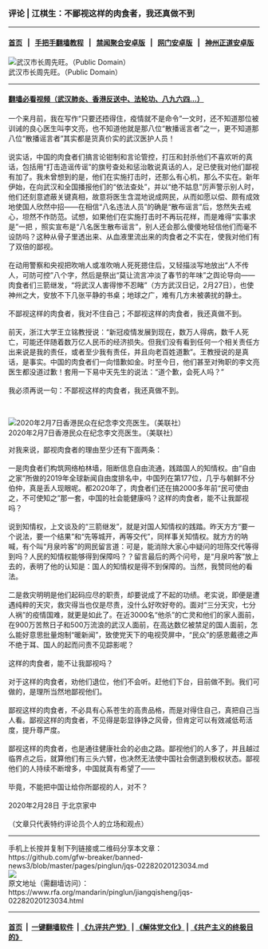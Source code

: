 ### 评论 | 江棋生：不鄙视这样的肉食者，我还真做不到
------------------------

#### [首页](https://github.com/gfw-breaker/banned-news3/blob/master/README.md) &nbsp;&nbsp;|&nbsp;&nbsp; [手把手翻墙教程](https://github.com/gfw-breaker/guides/wiki) &nbsp;&nbsp;|&nbsp;&nbsp; [禁闻聚合安卓版](https://github.com/gfw-breaker/bn-android) &nbsp;&nbsp;|&nbsp;&nbsp; [网门安卓版](https://github.com/oGate2/oGate) &nbsp;&nbsp;|&nbsp;&nbsp; [神州正道安卓版](https://github.com/SzzdOgate/update) 



<div id="headerimg">
 <img alt="武汉市长周先旺。（Public Domain）" src="https://www.rfa.org/mandarin/zhuanlan/yehuazhongnanhai/gx-02142020133633.html/wuhanshizhang.jpg/@@images/b751b379-006f-4507-93d8-faf7f01c7a3b.jpeg" title="武汉市长周先旺。（Public Domain）"/>
 <div id="headerimgcontents">
  <div id="headerimgcaption">
   <span>
    武汉市长周先旺。（Public Domain）
   </span>
   <!-- zoomattribute -->
  </div>
  <!-- headerimgcaption -->
 </div>
 <!-- headerimagecontents -->
</div>

<hr/>


#### [翻墙必看视频（武汉肺炎、香港反送中、法轮功、八九六四...）](https://github.com/gfw-breaker/banned-news3/blob/master/pages/link3.md)

<div id="storytext">
 <div>
  <div class="slot_header">
  </div>
 </div>
 <p>
  一个来月前，我在写作“只要还捂得住，疫情就不是命令”一文时，还不知道那位被训诫的良心医生叫李文亮，也不知道他就是那八位“散播谣言者”之一，更不知道那八位“散播谣言者”其实都是货真价实的武汉医护人员！
  <br/>
  <br/>
  说实话，中国的肉食者们搞言论钳制和言论管控，打压和封杀他们不喜欢听的真话，包括用“打击造谣传谣”的旗号查处和惩治敢说真话的人，足已使我对他们鄙视有加了。我未曾想到的是，他们在实施打击时，还那么有心机，那么不实在。新年伊始，在向武汉和全国播报他们的“依法查处”，并以“绝不姑息”厉声警示别人时，他们还刻意遮蔽关键真相，故意将医生含混地说成网民，从而如愿以偿、颇有成效地使国人欣然中招——在相信“八名违法人员”的确是“散布谣言”后，悠然失去戒心，坦然不作防范。试想，如果他们在实施打击时不再玩花样，而是难得“实事求是”一把 ，照实宣布是“八名医生散布谣言”，别人还会那么傻傻地轻信他们而毫不设防吗？这种从骨子里透出来、从血液里流出来的肉食者之不实在，使我对他们有了双倍的鄙视。
  <br/>
  <br/>
  在动用警察和央视把吹哨人或准吹哨人死死摁住后，又轻描淡写地放出“人不传人，可防可控”八个字，然后是祭出“莫让流言冲淡了春节的年味”之舆论导向——肉食者们三箭继发，“将武汉人害得惨不忍睹”（方方武汉日记，2月27日），也使神州之大，安放不下几张平静的书桌；地球之广，难有几方未被袭扰的静土。
  <br/>
  <br/>
  不鄙视这样的肉食者，我对不住自己；不鄙视这样的肉食者，我还真做不到。
  <br/>
  <br/>
  前天，浙江大学王立铭教授说：“新冠疫情发展到现在，数万人得病，数千人死亡，可能还伴随着数万亿人民币的经济损失。但我们没有看到任何一个相关责任方出来说是我的责任，或者至少我有责任，并且向老百姓道歉”。王教授说的是真话，是事实。中国的肉食者们一向惜歉如金。时至今日，他们甚至对殉职的李文亮医生都没道过歉！套用一下易中天先生的说法：“道个歉，会死人吗？”
  <br/>
  <br/>
  我必须再说一句：不鄙视这样的肉食者，我还真做不到。
 </p>
 <p>
  <br/>
  <div class="image-inline captioned" style="width:1628px;">
   <div style="width:1628px;">
    <img alt="2020年2月7日香港民众在纪念李文亮医生。（美联社）" src="https://www.rfa.org/mandarin/zhuanlan/fuyouluntan/women-02142020115809.html/AP_20038455103294.jpg" title="2020年2月7日香港民众在纪念李文亮医生。（美联社）"/>
   </div>
   <div class="image-caption">
    <span style="width:1628px;">
     2020年2月7日香港民众在纪念李文亮医生。（美联社）
    </span>
    <span class="copyright">
    </span>
   </div>
  </div>
 </p>
 <p>
  对我来说，鄙视肉食者的理由至少还有下面两条：
  <br/>
  <br/>
  一是肉食者们构筑网络柏林墙，阻断信息自由流通，践踏国人的知情权。由“自由之家”所做的2019年全球新闻自由度排名中，中国列在第177位，几乎与朝鲜不分伯仲，真是丢人现眼呢。都2020年了，肉食者们还在搞2000多年前“民可使由之，不可使知之”那一套，中国的社会能健康吗？这样的肉食者，能不让我鄙视吗？
  <br/>
  <br/>
  说到知情权，上文谈及的“三箭继发”，就是对国人知情权的践踏。昨天方方“要一个说法，要一个结果”和“先等城开，再等交代”，同样事关知情权。就方方的呐喊，有个叫“月泉吟客”的网民留言道：可是，能消除大家心中疑问的坦陈交代等得到吗？人民的知情权能够得到保障吗？？留言最后的两个问号，是“月泉吟客”放上去的，表明了他的认知是：国人的知情权是得不到保障的。当然，我赞同他的看法。
  <br/>
  <br/>
  二是救灾明明是他们起码应尽的职责，却要说成了不起的功绩。老实说，即便是遭遇纯粹的天灾，救灾得当也仅是尽责，没什么好吹好夸的。面对“三分天灾，七分人祸”的疫情国难，就更是如此了。在近3000名“他杀”的亡灵和他们的家人面前，在900万苦熬日子和500万流浪的武汉人面前，在高达数亿被禁足的国人面前，怎么能好意思批量炮制“暖新闻”，致使党天下的电视荧屏中，“民众”的感恩戴德之声不绝于耳、国人的起而问责不见踪影呢？
  <br/>
  <br/>
  这样的肉食者，能不让我鄙视吗？
  <br/>
  <br/>
  对于这样的肉食者，劝他们退位，他们不会听。赶他们下台，目前做不到。我们可做的，是理所当然地鄙视他们。
  <br/>
  <br/>
  鄙视这样的肉食者，不必具有心系苍生的高贵品格，而是对得住自己，真把自己当人看。鄙视这样的肉食者，不见得是彰显铮铮之风骨，但肯定可以有效减低苟活度，提升尊严度。
  <br/>
  <br/>
  鄙视这样的肉食者，也是通往健康社会的必由之路。鄙视他们的人多了，并且越过临界点之后，就算他们有三头六臂，也决然无法使中国社会倒退到极权状态。鄙视他们的人持续不断增多，中国就真有希望了——
  <br/>
  <br/>
  毕竟，不能把中国让给你所鄙视的人，对不？
  <br/>
  <br/>
  2020年2月28日 于北京家中
  <br/>
  <br/>
  （文章只代表特约评论员个人的立场和观点）
 </p>
</div>

<hr/>
手机上长按并复制下列链接或二维码分享本文章：<br/>
https://github.com/gfw-breaker/banned-news3/blob/master/pages/pinglun/jqs-02282020123034.md <br/>
<a href='https://github.com/gfw-breaker/banned-news3/blob/master/pages/pinglun/jqs-02282020123034.md'><img src='https://github.com/gfw-breaker/banned-news3/blob/master/pages/pinglun/jqs-02282020123034.md.png'/></a> <br/>
原文地址（需翻墙访问）：https://www.rfa.org/mandarin/pinglun/jiangqisheng/jqs-02282020123034.html


------------------------
#### [首页](https://github.com/gfw-breaker/banned-news3/blob/master/README.md) &nbsp;|&nbsp; [一键翻墙软件](https://github.com/gfw-breaker/nogfw/blob/master/README.md) &nbsp;| [《九评共产党》](https://github.com/gfw-breaker/9ping.md/blob/master/README.md#九评之一评共产党是什么) | [《解体党文化》](https://github.com/gfw-breaker/jtdwh.md/blob/master/README.md) | [《共产主义的终极目的》](https://github.com/gfw-breaker/gczydzjmd.md/blob/master/README.md)


<img src='http://gfw-breaker.win/banned-news3/pages/pinglun/jqs-02282020123034.md' width='0px' height='0px'/>
